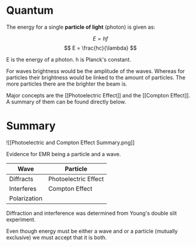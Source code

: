 # Quantum
The energy for a single **particle of light** (photon) is given as:

$$ E = hf $$
$$ E = \frac{hc}{\lambda} $$

E is the energy of a photon.
h is Planck's constant.

For waves brightness would be the amplitude of the waves. Whereas for particles their brightness would be linked to the amount of particles. The more particles there are the brighter the beam is.

Major concepts are the [[Photoelectric Effect]] and the [[Compton Effect]]. A summary of them can be found directly below.

# Summary
![[Photoelectric and Compton Effect Summary.png]]

Evidence for EMR being a particle and a wave.

| Wave       | Particle             |
| ---------- | -------------------- |
| Diffracts  | Photoelectric Effect |
| Interferes | Compton Effect       |
| Polarization           |                      |

Diffraction and interference was determined from Young's double slit experiment.

Even though energy must be either a wave and or a particle (mutually exclusive) we must accept that it is both.
